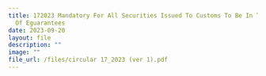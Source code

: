 ```yaml
---
title: 172023 Mandatory For All Securities Issued To Customs To Be In The Form
  Of Eguarantees
date: 2023-09-20
layout: file
description: ""
image: ""
file_url: /files/circular 17_2023 (ver 1).pdf
---
```

